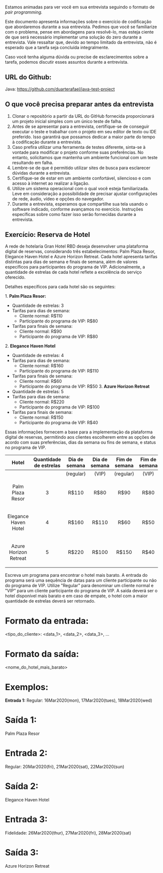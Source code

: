 Estamos animadas para ver você em sua entrevista seguindo o formato de *pair programming.*

Este documento apresenta informações sobre o exercício de codificação que abordaremos durante a sua entrevista. Pedimos que você se familiarize com o problema, pense em abordagens para resolvê-lo, mas esteja ciente de que será necessário implementar uma solução do zero durante a entrevista. Vale ressaltar que, devido ao tempo limitado da entrevista, não é esperado que a tarefa seja concluída integralmente.

Caso você tenha alguma dúvida ou precise de esclarecimentos sobre a tarefa, podemos discutir esses assuntos durante a entrevista.

## URL do Github:
Java: https://github.com/duarterafael/java-test-project

## O que você precisa preparar antes da entrevista
1. Clonar o repositório a partir da URL do GitHub fornecida proporcionará um projeto inicial simples com um único teste de falha.
2.  Antes de se apresentar para a entrevista, certifique-se de conseguir executar o teste e trabalhar com o projeto em seu editor de texto ou IDE preferido. Isso garantirá que possamos dedicar a maior parte do tempo à codificação durante a entrevista.
3.  Caso prefira utilizar uma ferramenta de testes diferente, sinta-se à vontade para modificar o projeto conforme suas preferências. No entanto, solicitamos que mantenha um ambiente funcional com um teste resultando em falha.
3.  Lembre-se de que é permitido utilizar sites de busca para esclarecer dúvidas durante a entrevista.
4.  Certifique-se de estar em um ambiente confortável, silencioso e com acesso à internet ao realizar a ligação.
5.  Utilize um sistema operacional com o qual você esteja familiarizada. Leve em consideração a possibilidade de precisar ajustar configurações de rede, áudio, vídeo e opções do navegador.
6.  Durante a entrevista, esperamos que compartilhe sua tela usando o software indicado, conforme avançamos no exercício. Instruções específicas sobre como fazer isso serão fornecidas durante a entrevista.

## Exercício: Reserva de Hotel
A rede de hotelaria Gran Hotel RBD deseja desenvolver uma plataforma digital de reservas, considerando três estabelecimentos: Palm Plaza Resor, Elegance Haven Hotel e Azure Horizon Retreat. Cada hotel apresenta tarifas distintas para dias de semana e finais de semana, além de valores específicos para participantes do programa de VIP. Adicionalmente, a quantidade de estrelas de cada hotel reflete a excelência do serviço oferecido.

Detalhes específicos para cada hotel são os seguintes:

1\. **Palm Plaza Resor:**
- Quantidade de estrelas: 3
- Tarifas para dias de semana:
  - Cliente normal: R$110
  - Participante do programa de VIP: R$80
- Tarifas para finais de semana:
  - Cliente normal: R$90
  - Participante do programa de VIP: R$80

2\. **Elegance Haven Hotel**
- Quantidade de estrelas: 4
- Tarifas para dias de semana:
  - Cliente normal: R$160
  - Participante do programa de VIP: R$110
- Tarifas para finais de semana:
  - Cliente normal: R$60
  - Participante do programa de VIP: R$50
3\. **Azure Horizon Retreat**
- Quantidade de estrelas: 5
- Tarifas para dias de semana:
  - Cliente normal: R$220
  - Participante do programa de VIP: R$100
- Tarifas para finais de semana:
  - Cliente normal: R$150
  - Participante do programa de VIP: R$40

Essas informações fornecem a base para a implementação da plataforma digital de reservas, permitindo aos clientes escolherem entre as opções de acordo com suas preferências, dias da semana ou fins de semana, e status no programa de VIP.

|**Hotel**|**Quantidade de estrelas**|**Dia de semana**|**Dia de semana**|**Fim de semana**|**Fim de semana**|
| :-: | :-: | :-: | :-: | :-: | :-: |
|||(regular)|(VIP)|(regular)|(VIP)|
|<p></p><p>Palm Plaza Resor</p>|<p></p><p>3</p>|<p></p><p>R$110</p>|<p></p><p>R$80</p>|<p></p><p>R$90</p>|<p></p><p>R$80</p>|
|<p></p><p>Elegance Haven Hotel</p>|<p></p><p>4</p>|<p></p><p>R$160</p>|<p></p><p>R$110</p>|<p></p><p>R$60</p>|<p></p><p>R$50</p>|
|<p></p><p>Azure Horizon Retreat</p>|<p></p><p>5</p>|<p></p><p>R$220</p>|<p></p><p>R$100</p>|<p></p><p>R$150</p>|<p></p><p>R$40</p>|

Escreva um programa para encontrar o hotel mais barato. A entrada do programa será uma sequência de datas para um cliente participante ou não do programa de VIP. Utilize "Regular" para denominar um cliente normal e "VIP" para um cliente participante do programa de VIP. A saída deverá ser o hotel disponível mais barato e em caso de empate, o hotel com a maior quantidade de estrelas deverá ser retornado.
# **Formato da entrada:**
<tipo_do_cliente>: <data_1>, <data_2>, <data_3>, ...
# **Formato da saída:**
<nome_do_hotel_mais_barato>
  
# **Exemplos:**
**Entrada 1:**
Regular: 16Mar2020(mon), 17Mar2020(tues), 18Mar2020(wed)
# **Saída 1:**
Palm Plaza Resor

# **Entrada 2:**
Regular: 20Mar2020(fri), 21Mar2020(sat), 22Mar2020(sun)
# **Saída 2:**
Elegance Haven Hotel

# **Entrada 3:**
Fidelidade: 26Mar2020(thur), 27Mar2020(fri), 28Mar2020(sat)
# **Saída 3:**
Azure Horizon Retreat
